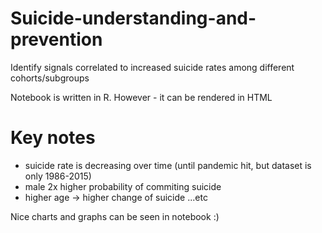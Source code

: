# Suicide-understanding-and-prevention
Identify signals correlated to increased suicide rates among different cohorts/subgroups

Notebook is written in R. However - it can be rendered in HTML

# Key notes
- suicide rate is decreasing over time (until pandemic hit, but dataset is only 1986-2015)
- male 2x higher probability of commiting suicide
- higher age -> higher change of suicide
...etc

Nice charts and graphs can be seen in notebook :)
